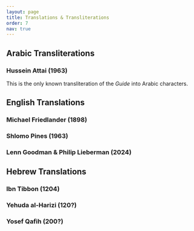 ```yaml
---
layout: page
title: Translations & Transliterations
order: 7
nav: true
---
```


## Arabic Transliterations

### Hussein Attai (1963)
This is the only known transliteration of the _Guide_ into Arabic characters.

## English Translations

### Michael Friedlander (1898)

### Shlomo Pines (1963)

### Lenn Goodman & Philip Lieberman (2024)

## Hebrew Translations

### Ibn Tibbon (1204)

### Yehuda al-Harizi (120?)

### Yosef Qafih (200?)

